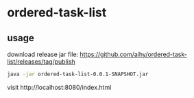 # ordered-task-list

## usage

download release jar file: https://github.com/aihy/ordered-task-list/releases/tag/publish

```bash
java -jar ordered-task-list-0.0.1-SNAPSHOT.jar
```

visit http://localhost:8080/index.html
